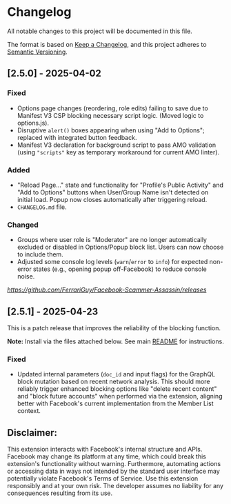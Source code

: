 # Changelog

All notable changes to this project will be documented in this file.

The format is based on [Keep a Changelog](https://keepachangelog.com/en/1.0.0/),
and this project adheres to [Semantic Versioning](https://semver.org/spec/v2.0.0.html).

## [2.5.0] - 2025-04-02  

### Fixed
- Options page changes (reordering, role edits) failing to save due to Manifest V3 CSP blocking necessary script logic. (Moved logic to options.js).
- Disruptive `alert()` boxes appearing when using "Add to Options"; replaced with integrated button feedback.
- Manifest V3 declaration for background script to pass AMO validation (using `"scripts"` key as temporary workaround for current AMO linter).

### Added
- "Reload Page..." state and functionality for "Profile's Public Activity" and "Add to Options" buttons when User/Group Name isn't detected on initial load. Popup now closes automatically after triggering reload.
- `CHANGELOG.md` file.

### Changed
- Groups where user role is "Moderator" are no longer automatically excluded or disabled in Options/Popup block list. Users can now choose to include them.
- Adjusted some console log levels (`warn`/`error` to `info`) for expected non-error states (e.g., opening popup off-Facebook) to reduce console noise.

*https://github.com/FerrariGuy/Facebook-Scammer-Assassin/releases* 

## [2.5.1] - 2025-04-23

This is a patch release that improves the reliability of the blocking function.

**Note:** Install via the files attached below. See main [README](https://github.com/FerrariGuy/Facebook-Scammer-Assassin#installation) for instructions. 

### Fixed
- Updated internal parameters (`doc_id` and input flags) for the GraphQL block mutation based on recent network analysis. This should more reliably trigger enhanced blocking options like "delete recent content" and "block future accounts" when performed via the extension, aligning better with Facebook's current implementation from the Member List context.

## Disclaimer:
This extension interacts with Facebook's internal structure and APIs. Facebook may change its platform at any time, which could break this extension's functionality without warning. Furthermore, automating actions or accessing data in ways not intended by the standard user interface may potentially violate Facebook's Terms of Service. Use this extension responsibly and at your own risk. The developer assumes no liability for any consequences resulting from its use.